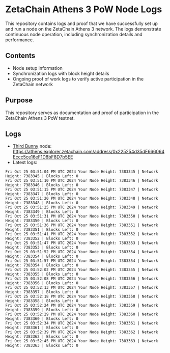 # ZetaChain Athens 3 PoW Node Logs
This repository contains logs and proof that we have successfully set up and run a node on the ZetaChain Athens 3 network. The logs demonstrate continuous node operation, including synchronization details and performance.

## Contents
- Node setup information
- Synchronization logs with block height details
- Ongoing proof of work logs to verify active participation in the ZetaChain network

## Purpose
This repository serves as documentation and proof of participation in the ZetaChain Athens 3 PoW testnet.

## Logs

- [Third Bunny](https://thirdbunny.xyz/) node: https://athens.explorer.zetachain.com/address/0x225254d35dE666064Eccc5ce16eF1D8bF8D7b5EE
- Latest logs:
```
Fri Oct 25 03:51:04 PM UTC 2024 Your Node Height: 7383345 | Network Height: 7383345 | Blocks Left: 0
Fri Oct 25 03:51:10 PM UTC 2024 Your Node Height: 7383346 | Network Height: 7383346 | Blocks Left: 0
Fri Oct 25 03:51:15 PM UTC 2024 Your Node Height: 7383347 | Network Height: 7383347 | Blocks Left: 0
Fri Oct 25 03:51:20 PM UTC 2024 Your Node Height: 7383348 | Network Height: 7383348 | Blocks Left: 0
Fri Oct 25 03:51:25 PM UTC 2024 Your Node Height: 7383349 | Network Height: 7383349 | Blocks Left: 0
Fri Oct 25 03:51:31 PM UTC 2024 Your Node Height: 7383350 | Network Height: 7383350 | Blocks Left: 0
Fri Oct 25 03:51:36 PM UTC 2024 Your Node Height: 7383351 | Network Height: 7383351 | Blocks Left: 0
Fri Oct 25 03:51:41 PM UTC 2024 Your Node Height: 7383352 | Network Height: 7383352 | Blocks Left: 0
Fri Oct 25 03:51:47 PM UTC 2024 Your Node Height: 7383353 | Network Height: 7383353 | Blocks Left: 0
Fri Oct 25 03:51:52 PM UTC 2024 Your Node Height: 7383354 | Network Height: 7383354 | Blocks Left: 0
Fri Oct 25 03:51:57 PM UTC 2024 Your Node Height: 7383354 | Network Height: 7383354 | Blocks Left: 0
Fri Oct 25 03:52:02 PM UTC 2024 Your Node Height: 7383355 | Network Height: 7383355 | Blocks Left: 0
Fri Oct 25 03:52:08 PM UTC 2024 Your Node Height: 7383356 | Network Height: 7383356 | Blocks Left: 0
Fri Oct 25 03:52:13 PM UTC 2024 Your Node Height: 7383357 | Network Height: 7383357 | Blocks Left: 0
Fri Oct 25 03:52:18 PM UTC 2024 Your Node Height: 7383358 | Network Height: 7383358 | Blocks Left: 0
Fri Oct 25 03:52:24 PM UTC 2024 Your Node Height: 7383359 | Network Height: 7383359 | Blocks Left: 0
Fri Oct 25 03:52:29 PM UTC 2024 Your Node Height: 7383360 | Network Height: 7383360 | Blocks Left: 0
Fri Oct 25 03:52:34 PM UTC 2024 Your Node Height: 7383361 | Network Height: 7383361 | Blocks Left: 0
Fri Oct 25 03:52:39 PM UTC 2024 Your Node Height: 7383362 | Network Height: 7383362 | Blocks Left: 0
Fri Oct 25 03:52:45 PM UTC 2024 Your Node Height: 7383363 | Network Height: 7383363 | Blocks Left: 0
```
